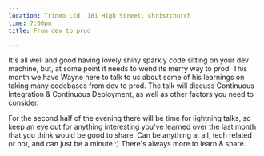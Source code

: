 ```yaml
---
location: Trineo Ltd, 181 High Street, Christchurch
time: 7:00pm
title: From dev to prod

---
```


It's all well and good having lovely shiny sparkly code sitting on your dev machine, but, at some point it needs to wend its merry way to prod. This month we have Wayne here to talk to us about some of his learnings on taking many codebases from dev to prod. The talk will discuss Continuous Integration & Continuous Deployment, as well as other factors you need to consider.

For the second half of the evening there will be time for lightning talks, so keep an eye out for anything interesting you've learned over the last month that you think would be good to share. Can be anything at all, tech related or not, and can just be a minute :) There's always more to learn & share.
